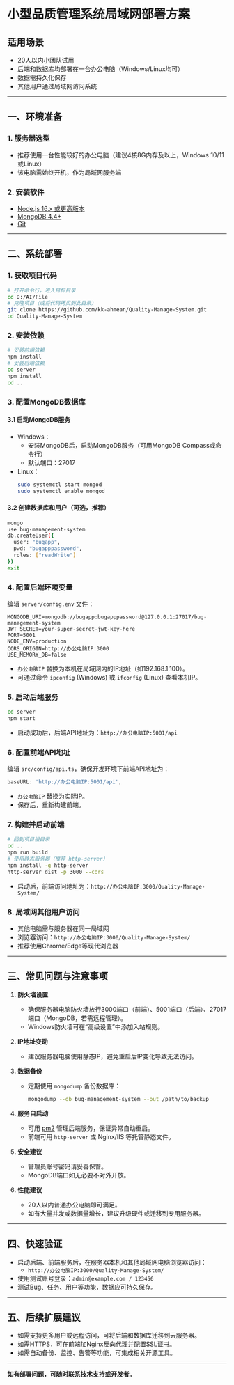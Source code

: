 # 小型品质管理系统局域网部署方案

## 适用场景
- 20人以内小团队试用
- 后端和数据库均部署在一台办公电脑（Windows/Linux均可）
- 数据需持久化保存
- 其他用户通过局域网访问系统

---

## 一、环境准备

### 1. 服务器选型
- 推荐使用一台性能较好的办公电脑（建议4核8G内存及以上，Windows 10/11或Linux）
- 该电脑需始终开机，作为局域网服务端

### 2. 安装软件
- [Node.js 16.x 或更高版本](https://nodejs.org/zh-cn/download/)
- [MongoDB 4.4+](https://www.mongodb.com/try/download/community)
- [Git](https://git-scm.com/downloads)

---

## 二、系统部署

### 1. 获取项目代码
```bash
# 打开命令行，进入目标目录
cd D:/AI/File
# 克隆项目（或将代码拷贝到此目录）
git clone https://github.com/kk-ahmean/Quality-Manage-System.git
cd Quality-Manage-System
```

### 2. 安装依赖
```bash
# 安装前端依赖
npm install
# 安装后端依赖
cd server
npm install
cd ..
```

### 3. 配置MongoDB数据库
#### 3.1 启动MongoDB服务
- Windows：
  - 安装MongoDB后，启动MongoDB服务（可用MongoDB Compass或命令行）
  - 默认端口：27017
- Linux：
  ```bash
  sudo systemctl start mongod
  sudo systemctl enable mongod
  ```

#### 3.2 创建数据库和用户（可选，推荐）
```bash
mongo
use bug-management-system
db.createUser({
  user: "bugapp",
  pwd: "bugapppassword",
  roles: ["readWrite"]
})
exit
```

### 4. 配置后端环境变量
编辑 `server/config.env` 文件：
```env
MONGODB_URI=mongodb://bugapp:bugapppassword@127.0.0.1:27017/bug-management-system
JWT_SECRET=your-super-secret-jwt-key-here
PORT=5001
NODE_ENV=production
CORS_ORIGIN=http://办公电脑IP:3000
USE_MEMORY_DB=false
```
- `办公电脑IP` 替换为本机在局域网内的IP地址（如192.168.1.100）。
- 可通过命令 `ipconfig` (Windows) 或 `ifconfig` (Linux) 查看本机IP。

### 5. 启动后端服务
```bash
cd server
npm start
```
- 启动成功后，后端API地址为：`http://办公电脑IP:5001/api`

### 6. 配置前端API地址
编辑 `src/config/api.ts`，确保开发环境下前端API地址为：
```ts
baseURL: 'http://办公电脑IP:5001/api',
```
- `办公电脑IP` 替换为实际IP。
- 保存后，重新构建前端。

### 7. 构建并启动前端
```bash
# 回到项目根目录
cd ..
npm run build
# 使用静态服务器（推荐 http-server）
npm install -g http-server
http-server dist -p 3000 --cors
```
- 启动后，前端访问地址为：`http://办公电脑IP:3000/Quality-Manage-System/`

### 8. 局域网其他用户访问
- 其他电脑需与服务器在同一局域网
- 浏览器访问：`http://办公电脑IP:3000/Quality-Manage-System/`
- 推荐使用Chrome/Edge等现代浏览器

---

## 三、常见问题与注意事项

1. **防火墙设置**
   - 确保服务器电脑防火墙放行3000端口（前端）、5001端口（后端）、27017端口（MongoDB，若需远程管理）。
   - Windows防火墙可在“高级设置”中添加入站规则。

2. **IP地址变动**
   - 建议服务器电脑使用静态IP，避免重启后IP变化导致无法访问。

3. **数据备份**
   - 定期使用 `mongodump` 备份数据库：
     ```bash
     mongodump --db bug-management-system --out /path/to/backup
     ```

4. **服务自启动**
   - 可用 [pm2](https://pm2.keymetrics.io/) 管理后端服务，保证异常自动重启。
   - 前端可用 `http-server` 或 Nginx/IIS 等托管静态文件。

5. **安全建议**
   - 管理员账号密码请妥善保管。
   - MongoDB端口如无必要不对外开放。

6. **性能建议**
   - 20人以内普通办公电脑即可满足。
   - 如有大量并发或数据量增长，建议升级硬件或迁移到专用服务器。

---

## 四、快速验证
- 启动后端、前端服务后，在服务器本机和其他局域网电脑浏览器访问：
  - `http://办公电脑IP:3000/Quality-Manage-System/`
- 使用测试账号登录：`admin@example.com / 123456`
- 测试Bug、任务、用户等功能，数据应可持久保存。

---

## 五、后续扩展建议
- 如需支持更多用户或远程访问，可将后端和数据库迁移到云服务器。
- 如需HTTPS，可在前端加Nginx反向代理并配置SSL证书。
- 如需自动备份、监控、告警等功能，可集成相关开源工具。

---

**如有部署问题，可随时联系技术支持或开发者。**